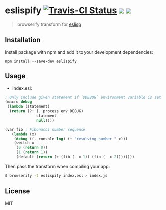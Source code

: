 # eslispify [![Travis-CI Status](https://img.shields.io/travis/terinjokes/eslispify/master.svg?label=Travis%20CI&style=flat-square)](https://travis-ci.org/terinjokes/eslispify)  [![](https://img.shields.io/npm/dm/eslispify.svg?style=flat-square)](https://www.npmjs.org/package/eslispify) [![](https://img.shields.io/npm/v/eslispify.svg?style=flat-square)](https://www.npmjs.org/package/eslispify) 

> browserify transform for [eslisp](https://www.npmjs.com/package/eslisp)

## Installation

Install package with npm and add it to your development dependencies:

`npm install --save-dev eslispify`

## Usage

* index.esl:

```lisp
; Only include given statement if `$DEBUG` environment variable is set
(macro debug
 (lambda (statement)
  (return (?: (. process env DEBUG)
              statement
              null))))

(var fib ; Fibonacci number sequence
   (lambda (x)
    (debug ((. console log) (+ "resolving number " x)))
    (switch x
     (0 (return 0))
     (1 (return 1))
     (default (return (+ (fib (- x 1)) (fib (- x 2))))))))
```

Then pass the transform when compiling your app:

```sh
$ browserify -t eslispify index.esl > index.js
```

## License
MIT
